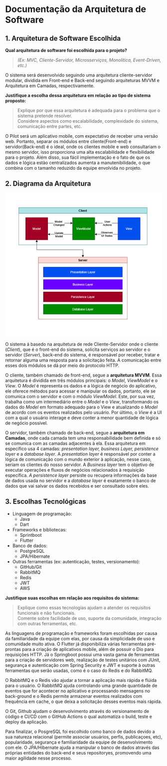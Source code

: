 # Documentação da Arquitetura de Software

## 1. Arquitetura de Software Escolhida 

**Qual arquitetura de software foi escolhida para o projeto?**  

> *(Ex: MVC, Cliente-Servidor, Microsserviços, Monolítica, Event-Driven, etc.)*

O sistema será desenvolvido seguindo uma arquitetura cliente-servidor modular, dividida em Front-end e Back-end seguindo arquiteturas MVVM e Arquitetura em Camadas, respectivamente.

**Justifique a escolha dessa arquitetura em relação ao tipo de sistema proposto:**  
> Explique por que essa arquitetura é adequada para o problema que o sistema pretende resolver.  
> Considere aspectos como escalabilidade, complexidade do sistema, comunicação entre partes, etc.

O Pilot será um aplicativo mobile, com expectativo de receber uma versão web. Portanto, separar os módulos entre cliente(Front-end) e servidor(Back-end) é o ideal, onde os clientes mobile e web consultariam o mesmo servidor, isso proporciona uma alta escalabilidade e flexibilidade para o projeto. Além disso, sua fácil implementação e o fato de que os dados e lógica estão centralizados aumenta a manutenibilidade, o que combina com o tamanho reduzido da equipe envolvida no projeto.


## 2. Diagrama da Arquitetura

<img src='images/diagrama_arquitetura.png'/>

O sistema á basedo na arquitetura de rede Cliente-Servidor onde o cliente (_Client_), que é o front-end do sistema, solicita serviços ao servidor e o servidor (_Server_), back-end do sistema, é responsável por receber, tratar e retornar alguma uma resposta para a solicitação feita. A comunicação entre esses dois módulos se dá por meio do protocolo HTTP.

O cliente, também chamado de front-end, segue a **arquitetura MVVM**. Essa arquitetura é dividida em três módulos principais: o _Model_, _ViewModel_ e o _View_. O _Model_ é representa os dados e a lógica de negócio do aplicativo, ele oferece métodos para acessar e manipular os dados, portanto, ele se comunica com o servidor e com o módulo _ViewModel_. Este, por sua vez, trabalha como um intermediário entre o _Model_ e o _View_, transformando os dados do _Model_ em formato adequado para o View e atualizando o _Model_ de acordo com os eventos realizados pelo usuário. Por último, o _View_ é a UI com a qual o usuário interage e deve conter a menor quantidade de lógica de negócio possível.

O servidor, também chamado de back-end, segue a **arquitetura em Camadas**, onde cada camada tem uma responsabilidade bem definida e só se comunica com as camadas adjacentes à ela. Essa arquitetura em específico usa 4 camadas: _presentation layer, business Layer, persistence layer_ e a _database layer_. A _presentation layer_ é responsável por conter a lógica de comunicação com o mundo exterior à aplicação, nesse caso, seriam os clientes do nosso servidor. A _Business layer_ tem o objetivo de executar operações e fluxos de negócios relacionados à requisição específica. _A persistence layer_ persiste ou recupera informações da base de dados usada no servidor e a _database layer_ é exatamente o banco de dados que vai salvar os dados recebidos e ser consultado sobre eles.


## 3. Escolhas Tecnológicas 

- Linguagem de programação:
    - Java
    - Dart
- Frameworks e bibliotecas:
    - Sprintboot
    - Flutter
- Banco de dados:
    - PostgreSQL
    - JPA/Hibernate
- Outras ferramentas (ex: autenticação, testes, versionamento):
    - GitHub/Git
    - RabbitMQ
    - Redis
    - JWT
    - AWS

**Justifique suas escolhas em relação aos requisitos do sistema:**  
> Explique como essas tecnologias ajudam a atender os requisitos funcionais e não funcionais.  
> Comente sobre facilidade de uso, suporte da comunidade, integração com outras ferramentas, etc.

As linguagens de programação e frameworks foram escolhidas por causa da familiaridade da equipe com elas, por causa da simplicidade de uso e comunidade muito ativa. O Flutter já disponibiliza várias ferramentas pré-prontas para a criação de aplicativos mobile, além de possuir o Dio para requisições HTTP. Já o Springboot possui uma vasta gama de ferramentas para a criação de servidores web, realização de testes unitários com JUnit, segurança e autenticação com Spring Security e JWT e suporte à outras ferramentas que serão usadas, como é o caso do Redis e do RabbitMQ.

O RabbitMQ e o Redis vão ajudar a tornar a aplicação mais rápida e flúida para o usuário. O RabbitMQ ajuda controlando uma grande quantidade de eventos que for acontecer no aplicativo e processando mensagens no back-ground e o Redis permite armazenar eventos realizados com frequência em cache, o que deixa a solicitação desses eventos mais rápida.

O Git, Github ajudam o desenvolvimento através do versionamento de código e CI/CD com o GitHub Actions o qual automatiza o build, teste e deploy da aplicação.

Para finalizar, o PosgreSQL foi escolhido como banco de dados devido a sua natureza relacional (permite associar usuários, perfis, publicaçoes, etc), popularidade, segurança e familiaridade da equipe de desenvolvimento com ele. O JPA/Hibernate ajuda a manipular o banco de dados através das próprias entidades do back-end e seus repositoryes, promovendo uma maior agilidade nesse processo.